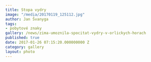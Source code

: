 ```yaml
---
title: Stopa vydry
image: "/media/20170119_125112.jpg"
author: Jan Švanyga
tags:
- pobytové znaky
gallery: /news/zima-umoznila-spocitat-vydry-v-orlickych-horach
published: true
date: 2017-01-26 07:15:20.000000000 Z
category: gallery
layout: photo
---
```

